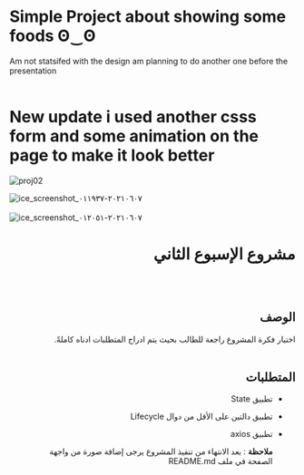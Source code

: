 # Simple Project about showing some foods  ʘ‿ʘ

Am not statsifed with the design am planning to do another one before the presentation
<br/>
<br/>
# New update i used another csss form and some animation on the page to make it look better

![proj02](https://user-images.githubusercontent.com/82502472/121240864-78fcf400-c8a3-11eb-9212-72d23339faef.png)










![ice_screenshot_٢٠٢١٠٦٠٧-٠١١٩٣٧](https://user-images.githubusercontent.com/82502472/120942113-5518a180-c72f-11eb-852d-465363fb95c0.png)
<br/>
<br/>
![ice_screenshot_٢٠٢١٠٦٠٧-٠١٢٠٥١](https://user-images.githubusercontent.com/82502472/120942114-58139200-c72f-11eb-914b-30ceaac6fbf3.png)

<div dir="rtl">
  
 # مشروع الإسبوع الثاني 
  
  <br/>
  <br/>
  
  ## الوصف
اختيار فكرة المشروع راجعة للطالب بحيث يتم ادراج المتطلبات ادناه كاملةً. 
<br>
<br>

##  المتطلبات 
- تطبيق State
- تطبيق دالتين على الأقل من دوال Lifecycle
- تطبيق axios

  
   **ملاحظة** :
  بعد الانتهاء من تنفيذ المشروع يرجى إضافة صورة من واجهة الصفحة في ملف README.md

  </div>

